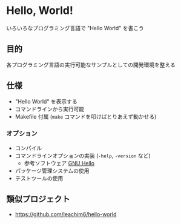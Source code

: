 # Hello, World!

いろいろなプログラミング言語で "Hello World" を書こう

## 目的

各プログラミング言語の実行可能なサンプルとしての開発環境を整える

## 仕様

- "Hello World" を表示する
- コマンドラインから実行可能
- Makefile 付属 (`make` コマンドを叩けばとりあえず動かせる)

### オプション

- コンパイル
- コマンドラインオプションの実装 (`-help`, `-version` など)
  - 参考ソフトウェア [GNU Hello](https://www.gnu.org/software/hello/manual/hello.html)
- パッケージ管理システムの使用
- テストツールの使用

## 類似プロジェクト

- https://github.com/leachim6/hello-world
